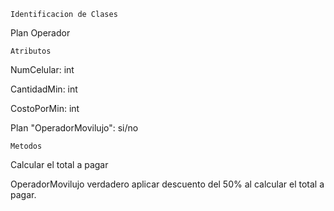     Identificacion de Clases
Plan 
Operador

    Atributos
NumCelular: int

CantidadMin: int

CostoPorMin: int

Plan "OperadorMovilujo": si/no

    Metodos
Calcular el total a pagar 

OperadorMovilujo verdadero aplicar descuento del 50% al calcular el total a pagar. 